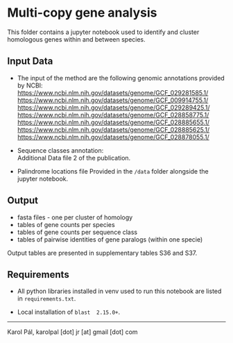 # Multi-copy gene analysis

This folder contains a jupyter notebook used to identify and cluster homologous genes within and between species. 

## Input Data

 - The input of the method are the following genomic annotations provided by NCBI:
    https://www.ncbi.nlm.nih.gov/datasets/genome/GCF_029281585.1/ \
    https://www.ncbi.nlm.nih.gov/datasets/genome/GCF_009914755.1/ \
    https://www.ncbi.nlm.nih.gov/datasets/genome/GCF_029289425.1/ \
    https://www.ncbi.nlm.nih.gov/datasets/genome/GCF_028858775.1/ \
    https://www.ncbi.nlm.nih.gov/datasets/genome/GCF_028885655.1/ \
    https://www.ncbi.nlm.nih.gov/datasets/genome/GCF_028885625.1/ \
    https://www.ncbi.nlm.nih.gov/datasets/genome/GCF_028878055.1/

 - Sequence classes annotation: \
    Additional Data file 2 of the publication.

 - Palindrome locations file
    Provided in the `/data` folder alongside the jupyter notebook. 


## Output 
 - fasta files - one per cluster of homology
 - tables of gene counts per species
 - tables of gene counts per sequence class
 - tables of pairwise identities of gene paralogs (within one specie)

Output tables are presented in supplementary tables S36 and S37.

## Requirements

 - All python libraries installed in venv used to run this notebook are listed in `requirements.txt`.

 - Local installation of `blast  2.15.0+`.

<hr/>
Karol Pál, karolpal [dot] jr [at] gmail [dot] com
